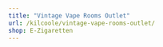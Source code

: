 ```yaml
---
title: "Vintage Vape Rooms Outlet"
url: /kilcoole/vintage-vape-rooms-outlet/
shop: E-Zigaretten
---
```

